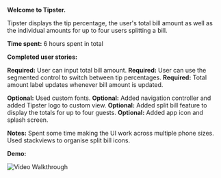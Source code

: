 <b>Welcome to Tipster.</b>

Tipster displays the tip percentage, the user's total bill amount as well as the individual amounts for up to four users splitting a bill.

<b>Time spent:</b> 6 hours spent in total

<b>Completed user stories:</b>

<p><b>Required:</b> User can input total bill amount.
<b>Required:</b> User can use the segmented control to switch between tip percentages.
<b>Required:</b> Total amount label updates whenever bill amount is updated.</p>

<b>Optional:</b> Used custom fonts.
<b>Optional:</b> Added navigation controller and added Tipster logo to custom view.
<b>Optional:</b> Added split bill feature to display the totals for up to four guests.
<b>Optional:</b> Added app icon and splash screen.

<b>Notes:</b>
Spent some time making the UI work across multiple phone sizes.
Used stackviews to organise split bill icons.

<b>Demo:</b>

![Video Walkthrough](http://i.imgur.com/YQBjqNe.gif)

